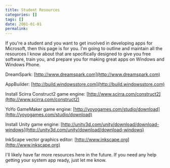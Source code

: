 ```yaml
---
title: Student Resources
categories: []
tags: []
date: 2001-01-01
permalink: 
---
```


If you're a student and you want to get involved in developing apps for Microsoft, then this page is for you. I'm going to outline and maintain all the resources I know about that are specifically designed to give you free software, train you, and prepare you for making great apps on Windows and Windows Phone.

<div class="resources">

DreamSpark: [http://www.dreamspark.com](http://www.dreamspark.com)

AppBuilder: [http://build.windowsstore.com](http://build.windowsstore.com)

Install Scirra Construct2 game engine: [http://www.scirra.com/construct2](http://www.scirra.com/construct2)

YoYo GameMaker game engine: [http://yoyogames.com/studio/download](http://yoyogames.com/studio/download)

Install Unity game engine: [http://unity3d.com/unity/download/download-windows](http://unity3d.com/unity/download/download-windows)

InkScape vector graphics editor: [http://www.inkscape.org](http://www.inkscape.org)

I'll likely have far more resources here in the future. If you need any help getting your system app ready, just let me know.

</div>